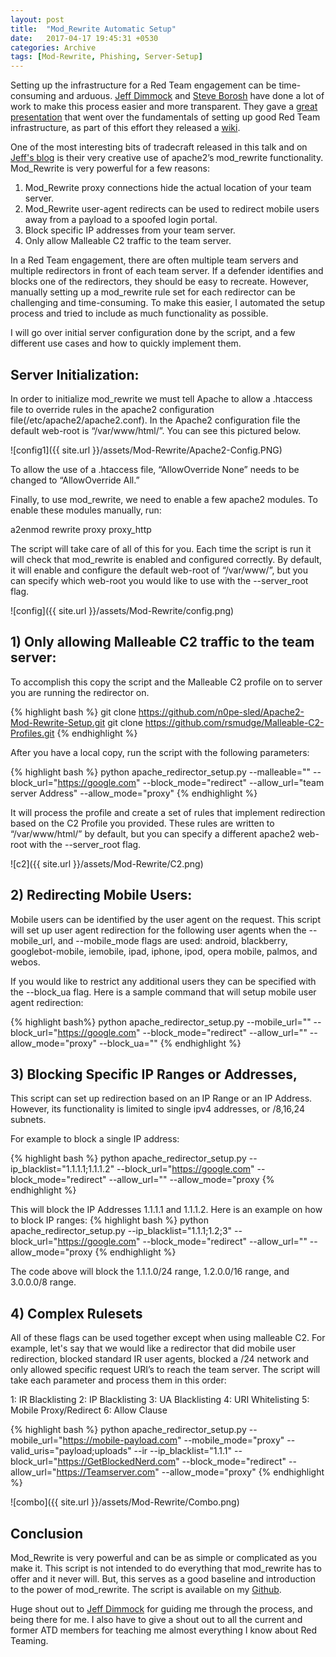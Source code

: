 ```yaml
---
layout: post
title:  "Mod_Rewrite Automatic Setup"
date:   2017-04-17 19:45:31 +0530
categories: Archive
tags: [Mod-Rewrite, Phishing, Server-Setup]
---
```


Setting up the infrastructure for a Red Team engagement can be time-consuming and arduous.  [Jeff Dimmock](https://twitter.com/bluscreenofjeff) and [Steve Borosh](https://twitter.com/424f424f) have done a lot of work to make this process easier and more transparent.  They gave a [great presentation](https://speakerdeck.com/rvrsh3ll/doomsday-preppers-fortifying-your-red-team-infrastructure) that went over the fundamentals of setting up good Red Team infrastructure, as part of this effort they released a [wiki](https://github.com/bluscreenofjeff/Red-Team-Infrastructure-Wiki).

One of the most interesting bits of tradecraft released in this talk and on [Jeff's blog](https://bluescreenofjeff.com/tags#mod_rewrite) is their very creative use of apache2’s mod_rewrite functionality. Mod_Rewrite is very powerful for a few reasons:

1. Mod_Rewrite proxy connections hide the actual location of your team server.
2. Mod_Rewrite user-agent redirects can be used to redirect mobile users away from a payload to a spoofed login portal.
3. Block specific IP addresses from your team server.
4. Only allow Malleable C2 traffic to the team server.

In a Red Team engagement, there are often multiple team servers and multiple redirectors in front of each team server. If a defender identifies and blocks one of the redirectors, they should be easy to recreate. However, manually setting up a mod_rewrite rule set for each redirector can be challenging and time-consuming. To make this easier, I automated the setup process and tried to include as much functionality as possible.

I will go over initial server configuration done by the script, and a few different use cases and how to quickly implement them.

## Server Initialization:

In order to initialize mod_rewrite we must tell Apache to allow a .htaccess file to override rules in the apache2 configuration file(/etc/apache2/apache2.conf).  In the Apache2 configuration file the default web-root is “/var/www/html/”.  You can see this pictured below.

![config1]({{ site.url }}/assets/Mod-Rewrite/Apache2-Config.PNG)

To allow the use of a .htaccess file, “AllowOverride None” needs to be changed to “AllowOverride All.”

Finally, to use mod_rewrite, we need to enable a few apache2 modules. To enable these modules manually, run:

a2enmod rewrite proxy proxy_http

The script will take care of all of this for you.  Each time the script is run it will check that mod_rewrite is enabled and configured correctly. By default, it will enable and configure the default web-root of “/var/www/”, but you can specify which web-root you would like to use with the --server_root flag.

![config]({{ site.url }}/assets/Mod-Rewrite/config.png)

## 1) Only allowing Malleable C2 traffic to the team server:

To accomplish this copy the script and the Malleable C2 profile on to server you are running the redirector on.

{% highlight bash %}
git clone https://github.com/n0pe-sled/Apache2-Mod-Rewrite-Setup.git
git clone https://github.com/rsmudge/Malleable-C2-Profiles.git
{% endhighlight %}

After you have a local copy, run the script with the following parameters:

{% highlight bash %}
python apache_redirector_setup.py --malleable="<Path to C2 Profile>" --block_url="https://google.com" --block_mode="redirect" --allow_url="team server Address" --allow_mode="proxy"
{% endhighlight %}

It will process the profile and create a set of rules that implement redirection based on the C2 Profile you provided.  These rules are written to “/var/www/html/” by default, but you can specify a different apache2 web-root with the --server_root flag.

![c2]({{ site.url }}/assets/Mod-Rewrite/C2.png)


## 2) Redirecting Mobile Users:

Mobile users can be identified by the user agent on the request. This script will set up user agent redirection for the following user agents when the --mobile_url, and --mobile_mode flags are used: android, blackberry, googlebot-mobile, iemobile, ipad, iphone, ipod, opera mobile, palmos, and webos.

If you would like to restrict any additional users they can be specified with the --block_ua flag. Here is a sample command that will setup mobile user agent redirection:

{% highlight  bash%}
python apache_redirector_setup.py --mobile_url="<mobile site>" --block_url="https://google.com" --block_mode="redirect" --allow_url="<team server Address>" --allow_mode="proxy"  --block_ua="<any additional ua to block>"
{% endhighlight %}

## 3) Blocking Specific IP Ranges or Addresses,

This script can set up redirection based on an IP Range or an IP Address. However, its functionality is limited to single ipv4 addresses, or /8,16,24 subnets.

For example to block a single IP address:

{% highlight bash %}
python apache_redirector_setup.py --ip_blacklist="1.1.1.1;1.1.1.2" --block_url="https://google.com" --block_mode="redirect" --allow_url="<Team server Address>" --allow_mode="proxy
{% endhighlight %}

This will block the IP Addresses 1.1.1.1 and 1.1.1.2.  Here is an example on how to block IP ranges:
{% highlight bash %}
python apache_redirector_setup.py --ip_blacklist="1.1.1;1.2;3" --block_url="https://google.com" --block_mode="redirect" --allow_url="<Team server Address>" --allow_mode="proxy
{% endhighlight %}

The code above will block the 1.1.1.0/24 range, 1.2.0.0/16 range, and 3.0.0.0/8 range.

## 4) Complex Rulesets

All of these flags can be used together except when using malleable C2. For example, let's say that we would like a redirector that did mobile user redirection, blocked standard IR user agents, blocked a /24 network and only allowed specific request URI’s to reach the team server. The script will take each parameter and process them in this order:

1: IR Blacklisting
2: IP Blacklisting
3: UA Blacklisting
4: URI Whitelisting
5: Mobile Proxy/Redirect
6: Allow Clause

{% highlight bash %}
python apache_redirector_setup.py --mobile_url="https://mobile-payload.com" --mobile_mode="proxy" --valid_uris="payload;uploads" --ir --ip_blacklist="1.1.1" --block_url="https://GetBlockedNerd.com" --block_mode="redirect" --allow_url="https://Teamserver.com" --allow_mode="proxy"
{% endhighlight %}

![combo]({{ site.url }}/assets/Mod-Rewrite/Combo.png)

## Conclusion

Mod_Rewrite is very powerful and can be as simple or complicated as you make it. This script is not intended to do everything that mod_rewrite has to offer and it never will. But, this serves as a good baseline and introduction to the power of mod_rewrite. The script is available on my [Github](https://github.com/n0pe-sled/Apache2-Mod-Rewrite-Setup).

Huge shout out to [Jeff Dimmock](https://twitter.com/bluscreenofjeff) for guiding me through the process, and being there for me. I also have to give a shout out to all the current and former ATD members for teaching me almost everything I know about Red Teaming.


